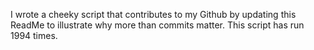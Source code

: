 I wrote a cheeky script that contributes to my Github by updating this ReadMe to illustrate why more than commits matter. This script has run 1994 times.
